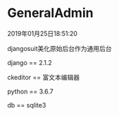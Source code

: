 # GeneralAdmin

2019年01月25日18:51:20

djangosuit美化原始后台作为通用后台

django == 2.1.2

ckeditor == 富文本编辑器

python == 3.6.7

db == sqlite3